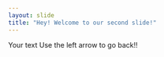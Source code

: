 ```yaml
---
layout: slide
title: "Hey! Welcome to our second slide!"
---
```

Your text
Use the left arrow to go back!!
